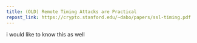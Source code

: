 ```yaml
---
title: (OLD) Remote Timing Attacks are Practical
repost_link: https://crypto.stanford.edu/~dabo/papers/ssl-timing.pdf
---
```


i would like to know this as well
